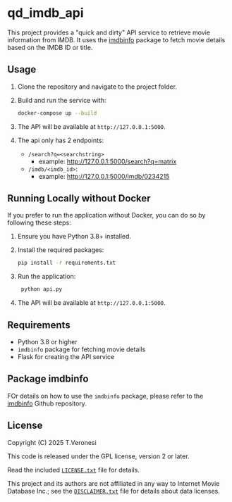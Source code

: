 # qd_imdb_api

This project provides a "quick and dirty" API service to retrieve movie information from IMDB.
It uses the [imdbinfo](https://github.com/tveronesi/imdbinfo) package to fetch movie details based on the IMDB ID or title.

## Usage

1. Clone the repository and navigate to the project folder.
2. Build and run the service with:

   ```sh
   docker-compose up --build
    ```
   
3. The API will be available at `http://127.0.0.1:5000`.
4. The api only has 2 endpoints:
   - `/search?q=<searchstring>` 
     - example: http://127.0.0.1:5000/search?q=matrix
   - `/imdb/<imdb_id>`: 
     - example: http://127.0.0.1:5000/imdb/0234215


## Running Locally without Docker

If you prefer to run the application without Docker, you can do so by following these steps:
1. Ensure you have Python 3.8+ installed.
2. Install the required packages:

   ```sh
   pip install -r requirements.txt
   ```
3. Run the application:

   ```sh
    python api.py
    ```
4. The API will be available at `http://127.0.0.1:5000`.

## Requirements
- Python 3.8 or higher
- `imdbinfo` package for fetching movie details
- Flask for creating the API service

## Package imdbinfo

FOr details on how to use the `imdbinfo` package, please refer to the [imdbinfo](https://github.com/tveronesi/imdbinfo) Github repository.

## License
Copyright (C)  2025 T.Veronesi

This code is released under the GPL license, version 2 or later.

Read the included [`LICENSE.txt`](LICENSE.txt) file for details.

This project and its authors are not affiliated in any way to Internet Movie Database Inc.; see the  [`DISCLAIMER.txt`](DISCLAIMER.txt) file for details about data licenses.
